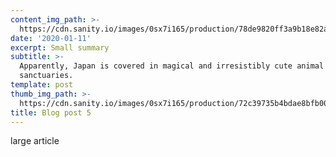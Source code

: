 ```yaml
---
content_img_path: >-
  https://cdn.sanity.io/images/0sx7i165/production/78de9820ff3a9b18e82a9d42beca90d5425b736c-1100x735.jpg
date: '2020-01-11'
excerpt: Small summary
subtitle: >-
  Apparently, Japan is covered in magical and irresistibly cute animal
  sanctuaries.
template: post
thumb_img_path: >-
  https://cdn.sanity.io/images/0sx7i165/production/72c39735b4bdae8bfb00556f2e9db5c5f174ce4d-396x345.jpg
title: Blog post 5
---
```

large article